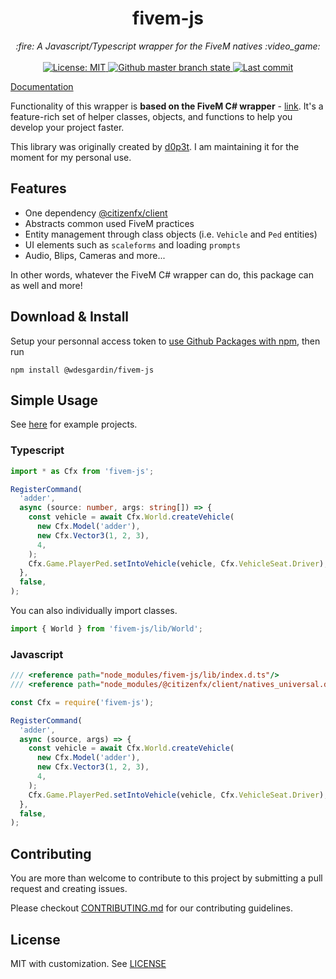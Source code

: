 <h1 align="center">fivem-js</h1>

<p align="center">
  <i>:fire: A Javascript/Typescript wrapper for the FiveM natives :video_game:</i>
  <br>
  <br>
  <a href="https://github.com/wdesgardin/fivem-js/blob/master/LICENSE">
    <img src="https://img.shields.io/badge/License-MIT-blue.svg?logo=github" alt="License: MIT">
  </a>
  <a href="https://github.com/wdesgardin/fivem-js/actions/workflows/main.yml">
    <img alt="Github master branch state" src="https://img.shields.io/github/workflow/status/wdesgardin/fivem-js/CI?logo=github">
  </a>
  <a href="https://github.com/wdesgardin/fivem-js/commits/master">
    <img src="https://img.shields.io/github/last-commit/wdesgardin/fivem-js.svg?logo=github" alt="Last commit">
  </a>
</p>

<a href="https://wdesgardin.github.io/fivem-js/">Documentation</a>

Functionality of this wrapper is **based on the FiveM C# wrapper** - [link](https://github.com/citizenfx/fivem/tree/master/code/client/clrcore/External). It's a feature-rich set of helper classes, objects, and functions to help you develop your project faster.

This library was originally created by <a href="https://github.com/d0p3t/fivem-js">d0p3t</a>. I am maintaining it for the moment for my personal use.

## Features

- One dependency [@citizenfx/client](https://www.npmjs.com/package/@citizenfx/client)
- Abstracts common used FiveM practices
- Entity management through class objects (i.e. `Vehicle` and `Ped` entities)
- UI elements such as `scaleforms` and loading `prompts`
- Audio, Blips, Cameras and more...

In other words, whatever the FiveM C# wrapper can do, this package can as well and more!

## Download & Install

Setup your personnal access token to [use Github Packages with npm](https://docs.github.com/en/packages/working-with-a-github-packages-registry/working-with-the-npm-registry#authenticating-with-a-personal-access-token), then run

`npm install @wdesgardin/fivem-js`

## Simple Usage

See [here](https://github.com/wdesgardin/fivem-js/tree/master/examples) for example projects.

### Typescript

```typescript
import * as Cfx from 'fivem-js';

RegisterCommand(
  'adder',
  async (source: number, args: string[]) => {
    const vehicle = await Cfx.World.createVehicle(
      new Cfx.Model('adder'),
      new Cfx.Vector3(1, 2, 3),
      4,
    );
    Cfx.Game.PlayerPed.setIntoVehicle(vehicle, Cfx.VehicleSeat.Driver);
  },
  false,
);
```

You can also individually import classes.

```typescript
import { World } from 'fivem-js/lib/World';
```

### Javascript

```js
/// <reference path="node_modules/fivem-js/lib/index.d.ts"/>
/// <reference path="node_modules/@citizenfx/client/natives_universal.d.ts"/>

const Cfx = require('fivem-js');

RegisterCommand(
  'adder',
  async (source, args) => {
    const vehicle = await Cfx.World.createVehicle(
      new Cfx.Model('adder'),
      new Cfx.Vector3(1, 2, 3),
      4,
    );
    Cfx.Game.PlayerPed.setIntoVehicle(vehicle, Cfx.VehicleSeat.Driver);
  },
  false,
);
```

## Contributing

You are more than welcome to contribute to this project by submitting a pull request and creating issues.

Please checkout [CONTRIBUTING.md](./CONTRIBUTING.md) for our contributing guidelines.

## License

MIT with customization. See [LICENSE](https://github.com/wdesgardin/fivem-js/blob/master/LICENSE)
